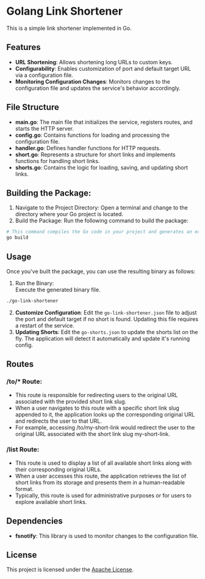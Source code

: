 # Golang Link Shortener

This is a simple link shortener implemented in Go.

## Features

- **URL Shortening**: Allows shortening long URLs to custom keys.
- **Configurability**: Enables customization of port and default target URL via a configuration file.
- **Monitoring Configuration Changes**: Monitors changes to the configuration file and updates the service's behavior accordingly.

## File Structure

- **main.go**: The main file that initializes the service, registers routes, and starts the HTTP server.
- **config.go**: Contains functions for loading and processing the configuration file.
- **handler.go**: Defines handler functions for HTTP requests.
- **short.go**: Represents a structure for short links and implements functions for handling short links.
- **shorts.go**: Contains the logic for loading, saving, and updating short links.

## Building the Package:

1. Navigate to the Project Directory: Open a terminal and change to the directory where your Go project is located.
2. Build the Package: Run the following command to build the package:
```bash
# This command compiles the Go code in your project and generates an executable binary file.
go build
```

## Usage

Once you've built the package, you can use the resulting binary as follows:
1. Run the Binary:<br>
Execute the generated binary file.
```bash
./go-link-shortener
```
2. **Customize Configuration**: Edit the `go-link-shortener.json` file to adjust the port and default target if no short is found. Updating this file requires a restart of the service.
3. **Updating Shorts**: Edit the `go-shorts.json` to update the shorts list on the fly. The application will detect it automatically and update it's running config.

## Routes

### /to/* Route:

- This route is responsible for redirecting users to the original URL associated with the provided short link slug.
- When a user navigates to this route with a specific short link slug appended to it, the application looks up the corresponding original URL and redirects the user to that URL.
- For example, accessing /to/my-short-link would redirect the user to the original URL associated with the short link slug my-short-link.

### /list Route:

- This route is used to display a list of all available short links along with their corresponding original URLs.
- When a user accesses this route, the application retrieves the list of short links from its storage and presents them in a human-readable format.
- Typically, this route is used for administrative purposes or for users to explore available short links.


## Dependencies

- **fsnotify**: This library is used to monitor changes to the configuration file.

## License

This project is licensed under the [Apache License](LICENSE).